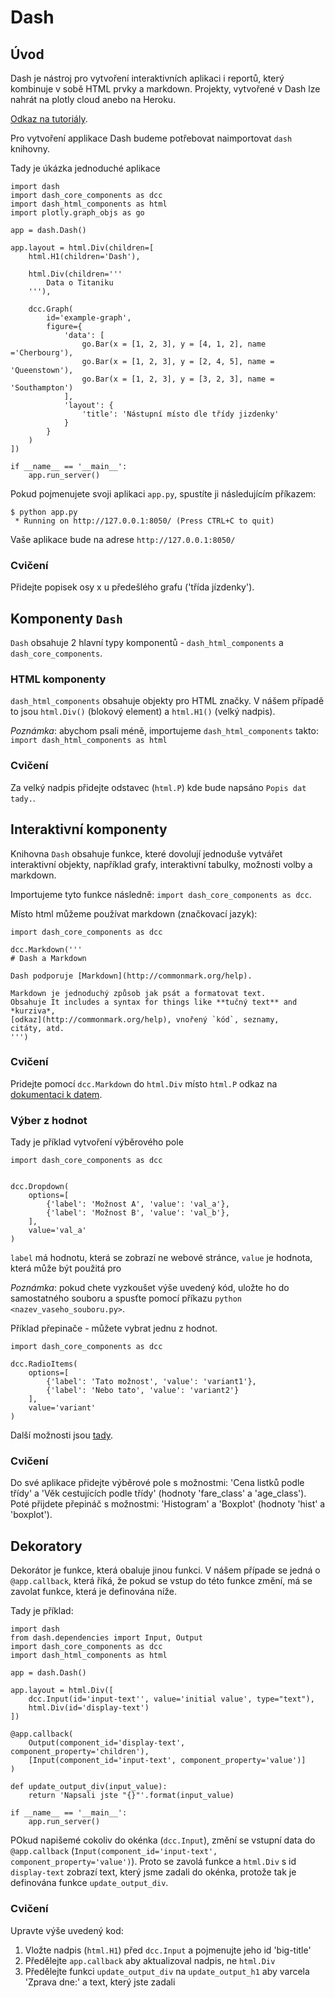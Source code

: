 # Dash

## Úvod

Dash je nástroj pro vytvoření interaktivních aplikaci i reportů, který kombinuje v sobě HTML prvky a markdown.
Projekty, vytvořené v Dash lze nahrát na plotly cloud anebo na Heroku.

[Odkaz na tutoriály](https://plot.ly/dash/).

Pro vytvoření applikace Dash budeme potřebovat naimportovat `dash` knihovny.

Tady je úkázka jednoduché aplikace
```
import dash
import dash_core_components as dcc
import dash_html_components as html
import plotly.graph_objs as go

app = dash.Dash()

app.layout = html.Div(children=[
    html.H1(children='Dash'),

    html.Div(children='''
        Data o Titaniku
    '''),

    dcc.Graph(
        id='example-graph',
        figure={
            'data': [
                go.Bar(x = [1, 2, 3], y = [4, 1, 2], name ='Cherbourg'),
                go.Bar(x = [1, 2, 3], y = [2, 4, 5], name = 'Queenstown'),
                go.Bar(x = [1, 2, 3], y = [3, 2, 3], name = 'Southampton')
            ],
            'layout': {
                'title': 'Nástupní místo dle třídy jizdenky'
            }
        }
    )
])

if __name__ == '__main__':
    app.run_server()
```

Pokud pojmenujete svoji aplikaci `app.py`, spustíte ji následujícím příkazem:
```
$ python app.py
 * Running on http://127.0.0.1:8050/ (Press CTRL+C to quit)
```
Vaše aplikace bude na adrese `http://127.0.0.1:8050/`

### Cvičení

Přidejte popisek osy x u předešlého grafu ('třída jízdenky').

## Komponenty `Dash`

`Dash` obsahuje 2 hlavní typy komponentů - `dash_html_components` a `dash_core_components`.

### HTML komponenty

`dash_html_components` obsahuje objekty pro HTML značky. V nášem případě  to jsou `html.Div()` (blokový element) a
`html.H1()` (velký nadpis).

*Poznámka*: abychom psali méně, importujeme `dash_html_components` takto: `import dash_html_components as html`

### Cvičení

Za velký nadpis přidejte odstavec (`html.P`) kde bude napsáno `Popis dat tady.`.
 

 
## Interaktivní komponenty

Knihovna `Dash` obsahuje funkce, které dovolují jednoduše vytvářet interaktivní objekty, například grafy, interaktivní tabulky, možnosti volby a markdown.

Importujeme tyto funkce následně: `import dash_core_components as dcc`.

Místo html můžeme používat markdown (značkovací jazyk):

```
import dash_core_components as dcc

dcc.Markdown('''
# Dash a Markdown

Dash podporuje [Markdown](http://commonmark.org/help).

Markdown je jednoduchý způsob jak psát a formatovat text.
Obsahuje It includes a syntax for things like **tučný text** and *kurziva*,
[odkaz](http://commonmark.org/help), vnořený `kód`, seznamy,
citáty, atd.
''')
```

### Cvičení

Pridejte pomocí `dcc.Markdown` do `html.Div` místo `html.P` odkaz na [dokumentaci k datem](https://www.kaggle.com/c/titanic/data).

### Výber z hodnot

Tady je příklad vytvoření výběrového pole
```
import dash_core_components as dcc


dcc.Dropdown(
    options=[
        {'label': 'Možnost A', 'value': 'val_a'},
        {'label': 'Možnost B', 'value': 'val_b'},
    ],
    value='val_a'
)
```
`label` má hodnotu, která se zobrazí ne webové stránce, `value` je hodnota, která může být použitá pro 

*Poznámka*: pokud chete vyzkoušet výše uvedený kód, uložte ho do samostatného souboru a spusťte pomocí příkazu `python <nazev_vaseho_souboru.py>`.


Příklad přepinače - můžete vybrat jednu z hodnot.
```
import dash_core_components as dcc

dcc.RadioItems(
    options=[
        {'label': 'Tato možnost', 'value': 'variant1'},
        {'label': 'Nebo tato', 'value': 'variant2'}
    ],
    value='variant'
)
```

Další možnosti jsou [tady](https://plot.ly/dash/dash-core-components).


### Cvičení

Do své aplikace přidejte výběrové pole s možnostmi: 'Cena listků podle třídy' a 'Věk cestujících podle třídy' (hodnoty 'fare_class' a 'age_class').
Poté přijdete přepináč s možnostmi: 'Histogram' a 'Boxplot' (hodnoty 'hist' a 'boxplot').

## Dekoratory

Dekorátor je funkce, která obaluje jinou funkci. V nášem případe se jedná o `@app.callback`, která říká, že pokud se vstup do této funkce změní, má se zavolat funkce, která je definována níže.

Tady je příklad:

```
import dash
from dash.dependencies import Input, Output
import dash_core_components as dcc
import dash_html_components as html

app = dash.Dash()

app.layout = html.Div([
    dcc.Input(id='input-text'', value='initial value', type="text"),
    html.Div(id='display-text')
])

@app.callback(
    Output(component_id='display-text', component_property='children'),
    [Input(component_id='input-text', component_property='value')]
)

def update_output_div(input_value):
    return 'Napsali jste "{}"'.format(input_value)

if __name__ == '__main__':
    app.run_server()

```
POkud napišemé cokoliv do okénka (`dcc.Input`), změní se vstupní data do `@app.callback` (`Input(component_id='input-text', component_property='value')`). Proto se zavolá funkce a `html.Div` s id `display-text` zobrazí text, který jsme zadali do okénka, protože tak je definována funkce `update_output_div`.
 
### Cvičení

Upravte výše uvedený kod:
1. Vložte nadpis (`html.H1`) před `dcc.Input` a pojmenujte jeho id 'big-title'
2. Předělejte `app.callback` aby aktualizoval nadpis, ne `html.Div`
3. Předělejte funkci `update_output_div` na `update_output_h1` aby varcela 'Zprava dne:' a text, který jste zadali


